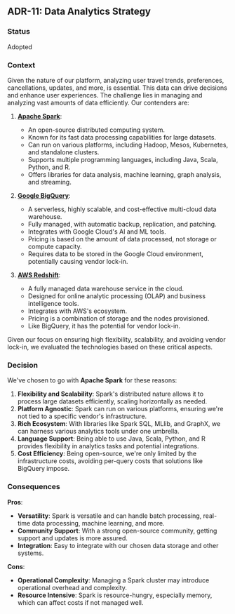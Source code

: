 ## ADR-11: Data Analytics Strategy

### Status
Adopted

### Context
Given the nature of our platform, analyzing user travel trends, preferences, cancellations, updates, and more, is essential. This data can drive decisions and enhance user experiences. The challenge lies in managing and analyzing vast amounts of data efficiently. Our contenders are:

1. **[Apache Spark](https://spark.apache.org/)**:
    - An open-source distributed computing system.
    - Known for its fast data processing capabilities for large datasets.
    - Can run on various platforms, including Hadoop, Mesos, Kubernetes, and standalone clusters.
    - Supports multiple programming languages, including Java, Scala, Python, and R.
    - Offers libraries for data analysis, machine learning, graph analysis, and streaming.

2. **[Google BigQuery](https://cloud.google.com/bigquery)**:
    - A serverless, highly scalable, and cost-effective multi-cloud data warehouse.
    - Fully managed, with automatic backup, replication, and patching.
    - Integrates with Google Cloud's AI and ML tools.
    - Pricing is based on the amount of data processed, not storage or compute capacity.
    - Requires data to be stored in the Google Cloud environment, potentially causing vendor lock-in.

3. **[AWS Redshift](https://aws.amazon.com/redshift/)**:
    - A fully managed data warehouse service in the cloud.
    - Designed for online analytic processing (OLAP) and business intelligence tools.
    - Integrates with AWS's ecosystem.
    - Pricing is a combination of storage and the nodes provisioned.
    - Like BigQuery, it has the potential for vendor lock-in.

Given our focus on ensuring high flexibility, scalability, and avoiding vendor lock-in, we evaluated the technologies based on these critical aspects.

### Decision
We've chosen to go with **Apache Spark** for these reasons:

1. **Flexibility and Scalability**: Spark's distributed nature allows it to process large datasets efficiently, scaling horizontally as needed.
2. **Platform Agnostic**: Spark can run on various platforms, ensuring we're not tied to a specific vendor's infrastructure.
3. **Rich Ecosystem**: With libraries like Spark SQL, MLlib, and GraphX, we can harness various analytics tools under one umbrella.
4. **Language Support**: Being able to use Java, Scala, Python, and R provides flexibility in analytics tasks and potential integrations.
5. **Cost Efficiency**: Being open-source, we're only limited by the infrastructure costs, avoiding per-query costs that solutions like BigQuery impose.

### Consequences
**Pros**:
- **Versatility**: Spark is versatile and can handle batch processing, real-time data processing, machine learning, and more.
- **Community Support**: With a strong open-source community, getting support and updates is more assured.
- **Integration**: Easy to integrate with our chosen data storage and other systems.

**Cons**:
- **Operational Complexity**: Managing a Spark cluster may introduce operational overhead and complexity.
- **Resource Intensive**: Spark is resource-hungry, especially memory, which can affect costs if not managed well.
